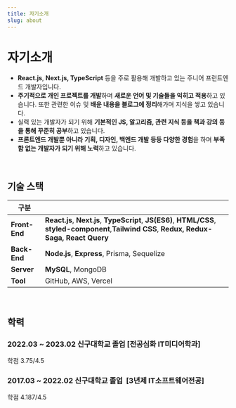 ```yaml
---
title: 자기소개
slug: about
---
```


# 자기소개

- **React.js**, **Next.js, TypeScript** 등을 주로 활용해 개발하고 있는 주니어 프런트엔드 개발자입니다.
- **주기적으로 개인 프로젝트를 개발**하며 **새로운 언어 및 기술들을 익히고 적용**하고 있습니다. 또한 관련한 이슈 및 **배운 내용을 블로그에 정리**해가며 지식을 쌓고 있습니다.
- 실력 있는 개발자가 되기 위해 **기본적인 JS, 알고리즘, 관련 지식 등을 책과 강의 등을 통해 꾸준히 공부**하고 있습니다.
- **프론트엔드 개발뿐 아니라 기획, 디자인, 백엔드 개발 등등 다양한 경험**을 하며 **부족함 없는 개발자가 되기 위해 노력**하고 있습니다.

<br>

## 기술  스택

| **구분** |  |
| --- | --- |
| **Front-End** | **React.js**, **Next.js**, **TypeScript**, **JS(ES6)**, **HTML/CSS**, **styled-component**,**Tailwind CSS**, **Redux, Redux-Saga, React Query** |
| **Back-End** | **Node.js**, **Express**, Prisma, Sequelize |
| **Server** | **MySQL**, MongoDB |
| **Tool** | GitHub, AWS, Vercel |

<br>

## **학력**

### **2022.03 ~ 2023.02  신구대학교 졸업  [전공심화  IT미디어학과]**

학점 3.75/4.5

### **2017.03 ~ 2022.02  신구대학교 졸업  [3년제  IT소프트웨어전공]**

학점 4.187/4.5